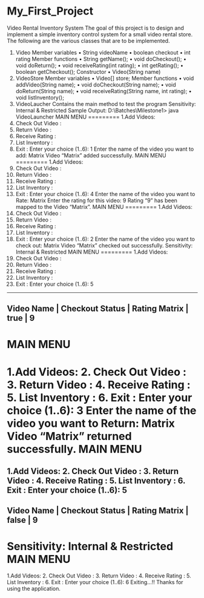 # My_First_Project
Video Rental Inventory System
The goal of this project is to design and implement a simple inventory control system for a
small video rental store.
The following are the various classes that are to be implemented.
1. Video
Member variables
• String videoName
• boolean checkout
• int rating
Member functions
• String getName();
• void doCheckout();
• void doReturn();
• void receiveRating(int rating);
• int getRating();
• boolean getCheckout();
Constructor
• Video(String name)
2. VideoStore
Member variables
• Video[] store;
Member functions
• void addVideo(String name);
• void doCheckout(String name);
• void doReturn(String name);
• void receiveRating(String name, int rating);
• void listInventory();
3. VideoLaucher
Contains the main method to test the program
Sensitivity: Internal & Restricted
Sample Output:
D:\Batches\Milestone1> java VideoLauncher
MAIN MENU
=========
1.Add Videos:
2. Check Out Video :
3. Return Video :
4. Receive Rating :
5. List Inventory :
6. Exit :
Enter your choice (1..6): 1
Enter the name of the video you want to add: Matrix
Video “Matrix” added successfully.
MAIN MENU
=========
1.Add Videos:
2. Check Out Video :
3. Return Video :
4. Receive Rating :
5. List Inventory :
6. Exit :
Enter your choice (1..6): 4
Enter the name of the video you want to Rate: Matrix
Enter the rating for this video: 9
Rating “9” has been mapped to the Video “Matrix”.
MAIN MENU
=========
1.Add Videos:
2. Check Out Video :
3. Return Video :
4. Receive Rating :
5. List Inventory :
6. Exit :
Enter your choice (1..6): 2
Enter the name of the video you want to check out: Matrix
Video “Matrix” checked out successfully.
Sensitivity: Internal & Restricted
MAIN MENU
=========
1.Add Videos:
2. Check Out Video :
3. Return Video :
4. Receive Rating :
5. List Inventory :
6. Exit :
Enter your choice (1..6): 5
--------------------------------------------------------
Video Name | Checkout Status | Rating
Matrix | true | 9
--------------------------------------------------------
MAIN MENU
=========
1.Add Videos:
2. Check Out Video :
3. Return Video :
4. Receive Rating :
5. List Inventory :
6. Exit :
Enter your choice (1..6): 3
Enter the name of the video you want to Return: Matrix
Video “Matrix” returned successfully.
MAIN MENU
=========
1.Add Videos:
2. Check Out Video :
3. Return Video :
4. Receive Rating :
5. List Inventory :
6. Exit :
Enter your choice (1..6): 5
--------------------------------------------------------
Video Name | Checkout Status | Rating
Matrix | false | 9
--------------------------------------------------------
Sensitivity: Internal & Restricted
MAIN MENU
=========
1.Add Videos:
2. Check Out Video :
3. Return Video :
4. Receive Rating :
5. List Inventory :
6. Exit :
Enter your choice (1..6): 6
Exiting...!! Thanks for using the application.
